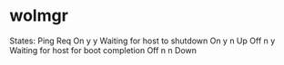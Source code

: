 # wolmgr

States:
        Ping    Req
On      y       y       Waiting for host to shutdown
On      y       n       Up
Off     n       y       Waiting for host for boot completion
Off     n       n       Down

